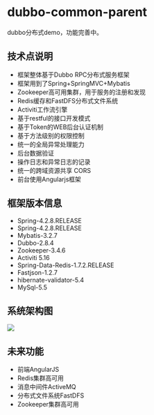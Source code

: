 # dubbo-common-parent
dubbo分布式demo，功能完善中。

技术点说明
--------
<ul>
<li>框架整体基于Dubbo RPC分布式服务框架</li>
<li>框架用到了Spring+SpringMVC+Mybatis</li>
<li>Zookeeper高可用集群，用于服务的注册和发现</li>
<li>Redis缓存和FastDFS分布式文件系统</li>
<li>Activiti工作流引擎</li>
<li>基于restful的接口开发模式</li>
<li>基于Token的WEB后台认证机制</li>
<li>基于方法级别的权限控制</li>
<li>统一的全局异常处理能力</li>
<li>后台数据验证</li>
<li>操作日志和异常日志的记录</li>
<li>统一的跨域资源共享 CORS</li>
<li>前台使用Angularjs框架</li>
</ul>

框架版本信息
--------
<ul>
<li>Spring-4.2.8.RELEASE</li>
<li>Spring-4.2.8.RELEASE</li>
<li>Mybatis-3.2.7</li>
<li>Dubbo-2.8.4</li>
<li>Zookeeper-3.4.6</li>
<li>Activiti 5.16</li>
<li>Spring-Data-Redis-1.7.2.RELEASE</li>
<li>Fastjson-1.2.7</li>
<li>hibernate-validator-5.4</li>
<li>MySql-5.5</li>
</ul>

系统架构图
--------
![](https://github.com/zhaoml529/dubbo-common-parent/tree/master/dubbo-web-html/src/main/webapp/images/dubbo架构图.png)  

未来功能
--------
<ul>
<li>前端AngularJS</li>
<li>Redis集群高可用</li>
<li>消息中间件ActiveMQ</li>
<li>分布式文件系统FastDFS</li>
<li>Zookeeper集群高可用</li>
</ul>
